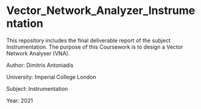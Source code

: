 # Vector_Network_Analyzer_Instrumentation
This repository includes the final deliverable report of the subject Instrumentation. The purpose of this Coursework is to design a Vector Network Analyser (VNA).

Author: Dimitris Antoniadis

University: Imperial College London

Subject: Instrumentation

Year: 2021
